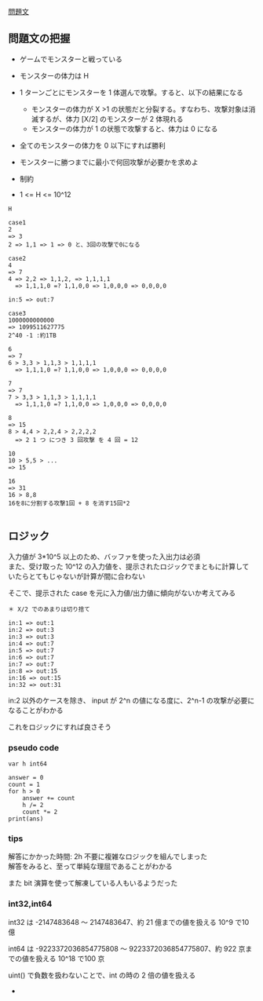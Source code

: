 [問題文](https://atcoder.jp/contests/abc153/tasks/abc153_d)

## 問題文の把握

- ゲームでモンスターと戦っている
- モンスターの体力は H
- 1 ターンごとにモンスターを 1 体選んで攻撃。すると、以下の結果になる
  - モンスターの体力が X >1 の状態だと分裂する。すなわち、攻撃対象は消滅するが、体力 [X/2] のモンスターが 2 体現れる
  - モンスターの体力が 1 の状態で攻撃すると、体力は 0 になる
- 全てのモンスターの体力を 0 以下にすれば勝利
- モンスターに勝つまでに最小で何回攻撃が必要かを求めよ

- 制約
- 1 <= H <= 10^12

```
H

case1
2
=> 3
2 => 1,1 => 1 => 0 と、3回の攻撃で0になる

case2
4
=> 7
4 => 2,2 => 1,1,2, => 1,1,1,1 
  => 1,1,1,0 =? 1,1,0,0 => 1,0,0,0 => 0,0,0,0

in:5 => out:7

case3
1000000000000
=> 1099511627775
2^40 -1 :約1TB

6
=> 7
6 > 3,3 > 1,1,3 > 1,1,1,1 
  => 1,1,1,0 =? 1,1,0,0 => 1,0,0,0 => 0,0,0,0

7
=> 7
7 > 3,3 > 1,1,3 > 1,1,1,1 
  => 1,1,1,0 =? 1,1,0,0 => 1,0,0,0 => 0,0,0,0

8
=> 15  
8 > 4,4 > 2,2,4 > 2,2,2,2
  => 2 1 つ につき 3 回攻撃 を 4 回 = 12 
  
10 
10 > 5,5 > ...
=> 15

16
=> 31
16 > 8,8 
16を8に分割する攻撃1回 + 8 を消す15回*2
     

```

## ロジック

入力値が 3*10^5 以上のため、バッファを使った入出力は必須  
また、受け取った 10^12 の入力値を、提示されたロジックでまともに計算していたらとてもじゃないが計算が間に合わない   

そこで、提示された case を元に入力値/出力値に傾向がないか考えてみる

```
＊ X/2 でのあまりは切り捨て

in:1 => out:1
in:2 => out:3
in:3 => out:3
in:4 => out:7 
in:5 => out:7
in:6 => out:7 
in:7 => out:7 
in:8 => out:15
in:16 => out:15
in:32 => out:31
```
in:2 以外のケースを除き、
input が 2^n の値になる度に、2^n-1 の攻撃が必要になることがわかる

これをロジックにすれば良さそう  

### pseudo code

```
var h int64

answer = 0
count = 1
for h > 0
    answer += count
    h /= 2
    count *= 2
print(ans)
```

### tips

解答にかかった時間: 2h
不要に複雑なロジックを組んでしまった  
解答をみると、至って単純な理屈であることがわかる　　

また bit 演算を使って解凍している人もいるようだった  

### int32,int64

int32 は -2147483648 ～ 2147483647、約 21 億までの値を扱える
10^9 で10 億  

int64 は -9223372036854775808 ～ 9223372036854775807、約 922 京までの値を扱える
10^18 で100 京  

uint() で負数を扱わないことで、int の時の 2 倍の値を扱える

- 